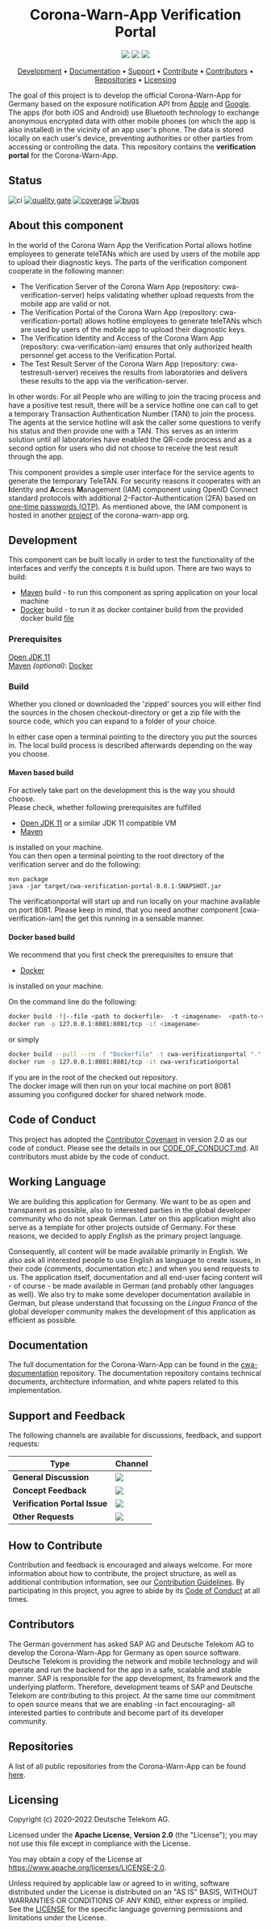 <h1 align="center">
    Corona-Warn-App Verification Portal
</h1>

<p align="center">
    <a href="https://github.com/corona-warn-app/cwa-verification-portal/commits/" title="Last Commit"><img src="https://img.shields.io/github/last-commit/corona-warn-app/cwa-verification-portal?style=flat"></a>
    <a href="https://github.com/corona-warn-app/cwa-verification-portal/issues" title="Open Issues"><img src="https://img.shields.io/github/issues/corona-warn-app/cwa-verification-portal?style=flat"></a>
    <a href="https://github.com/corona-warn-app/cwa-verification-portal/blob/master/LICENSE" title="License"><img src="https://img.shields.io/badge/License-Apache%202.0-green.svg?style=flat"></a>
</p>

<p align="center">
  <a href="#development">Development</a> •
  <a href="#documentation">Documentation</a> •
  <a href="#support-and-feedback">Support</a> •
  <a href="#how-to-contribute">Contribute</a> •
  <a href="#contributors">Contributors</a> •
  <a href="#repositories">Repositories</a> •
  <a href="#licensing">Licensing</a>
</p>

The goal of this project is to develop the official Corona-Warn-App for Germany based on the exposure notification API from [Apple](https://www.apple.com/covid19/contacttracing/) and [Google](https://www.google.com/covid19/exposurenotifications/). The apps (for both iOS and Android) use Bluetooth technology to exchange anonymous encrypted data with other mobile phones (on which the app is also installed) in the vicinity of an app user's phone. The data is stored locally on each user's device, preventing authorities or other parties from accessing or controlling the data. This repository contains the **verification portal** for the Corona-Warn-App.

## Status
![ci](https://github.com/corona-warn-app/cwa-verification-portal/workflows/ci/badge.svg)
[![quality gate](https://sonarcloud.io/api/project_badges/measure?project=corona-warn-app_cwa-verification-portal&metric=alert_status)](https://sonarcloud.io/dashboard?id=corona-warn-app_cwa-verification-portal)
[![coverage](https://sonarcloud.io/api/project_badges/measure?project=corona-warn-app_cwa-verification-portal&metric=coverage)](https://sonarcloud.io/dashboard?id=corona-warn-app_cwa-verification-portal)
[![bugs](https://sonarcloud.io/api/project_badges/measure?project=corona-warn-app_cwa-verification-portal&metric=bugs)](https://sonarcloud.io/dashboard?id=corona-warn-app_cwa-verification-portal)

## About this component

In the world of the Corona Warn App the Verification Portal allows hotline employees to generate teleTANs which are used by users of the mobile app to upload their diagnostic keys. The parts of the verification component cooperate in the following manner:

- The Verification Server of the Corona Warn App (repository: cwa-verification-server) helps validating whether upload requests from the mobile app are valid or not.
- The Verification Portal of the Corona Warn App (repository: cwa-verification-portal) allows hotline employees to generate teleTANs which are used by users of the mobile app to upload their diagnostic keys.
- The Verification Identity and Access of the Corona Warn App (repository: cwa-verification-iam) ensures that only authorized health personnel get access to the Verification Portal.
- The Test Result Server of the Corona Warn App (repository: cwa-testresult-server) receives the results from laboratories and delivers these results to the app via the verification-server.

In other words: For all People who are willing to join the tracing process and have a positive test result, there will be a service hotline one can call to get a temporary Transaction Authentication Number (TAN) to join the process. The agents at the service hotline will ask the caller some questions to verify his status and then provide one with a TAN. This serves as an interim solution until all laboratories have enabled the QR-code process and as a second option for users who did not choose to receive the test result through the app.

This component provides a simple user interface for the service agents to generate the temporary TeleTAN. For security reasons it cooperates with an **I**dentity and **A**ccess **M**anagement (IAM) component using OpenID Connect standard protocols with additional 2-Factor-Authentication (2FA) based on [one-time passwords (OTP)](https://freeotp.github.io/). As mentioned above, the IAM component is hosted in another [project](https://github.com/corona-warn-app/cwa-verification-iam) of the corona-warn-app org.

## Development

This component can be built locally in order to test the functionality of the interfaces and verify the concepts it is build upon.
There are two ways to build:

 - [Maven](https:///maven.apache.org) build - to run this component as spring application on your local machine
 - [Docker](https://www.docker.com) build - to run it as docker container build from the provided docker build [file](https://github.com/corona-warn-app/cwa-verification-server/blob/master/Dockerfile)
 ### Prerequisites
 [Open JDK 11](https://openjdk.java.net)  
 [Maven](https://maven.apache.org)
 *(optional)*: [Docker](https://www.docker.com)  

### Build
 Whether you cloned or downloaded the 'zipped' sources you will either find the sources in the chosen checkout-directory or get a zip file with the source code, which you can expand to a folder of your choice.

 In either case open a terminal pointing to the directory you put the sources in. The local build process is described afterwards depending on the way you choose.
#### Maven based build
For actively take part on the development this is the way you should choose.   
Please check, whether following prerequisites are fulfilled
- [Open JDK 11](https://openjdk.java.net) or a similar JDK 11 compatible VM  
- [Maven](https://maven.apache.org)

is installed on your machine.  
You can then open a terminal pointing to the root directory of the verification server and do the following:

    mvn package
    java -jar target/cwa-verification-portal-0.0.1-SNAPSHOT.jar  

The verificationportal will start up and run locally on your machine available on port 8081.
Please keep in mind, that you need another component [cwa-verification-iam] the get this running in a sensable manner.

#### Docker based build  
We recommend that you first check the prerequisites to ensure that  
- [Docker](https://www.docker.com)  

is installed on your machine.

On the command line do the following:
```bash
docker build -f|--file <path to dockerfile>  -t <imagename>  <path-to-verificationportalserver-root>
docker run -p 127.0.0.1:8081:8081/tcp -it <imagename>
```
or simply  
```bash
docker build --pull --rm -f "Dockerfile" -t cwa-verificationportal "."
docker run -p 127.0.0.1:8081:8081/tcp -it cwa-verificationportal
```
if you are in the root of the checked out repository.  
The docker image will then run on your local machine on port 8081 assuming you configured docker for shared network mode.
## Code of Conduct

This project has adopted the [Contributor Covenant](https://www.contributor-covenant.org/) in version 2.0 as our code of conduct. Please see the details in our [CODE_OF_CONDUCT.md](CODE_OF_CONDUCT.md). All contributors must abide by the code of conduct.

## Working Language

We are building this application for Germany. We want to be as open and transparent as possible, also to interested parties in the global developer community who do not speak German. Later on this application might also serve as a template for other projects outside of Germany. For these reasons, we decided to apply _English_ as the primary project language.  

Consequently, all content will be made available primarily in English. We also ask all interested people to use English as language to create issues, in their code (comments, documentation etc.) and when you send requests to us. The application itself, documentation and all end-user facing content will - of course - be made available in German (and probably other languages as well). We also try to make some developer documentation available in German, but please understand that focussing on the _Lingua Franca_ of the global developer community makes the development of this application as efficient as possible.

## Documentation

The full documentation for the Corona-Warn-App can be found in the [cwa-documentation](https://github.com/corona-warn-app/cwa-documentation) repository. The documentation repository contains technical documents, architecture information, and white papers related to this implementation.

## Support and Feedback
The following channels are available for discussions, feedback, and support requests:

| Type                     | Channel                                                |
| ------------------------ | ------------------------------------------------------ |
| **General Discussion**   | <a href="https://github.com/corona-warn-app/cwa-documentation/issues/new/choose" title="General Discussion"><img src="https://img.shields.io/github/issues/corona-warn-app/cwa-documentation/question.svg?style=flat-square"></a> </a>   |
| **Concept Feedback**    | <a href="https://github.com/corona-warn-app/cwa-documentation/issues/new/choose" title="Open Concept Feedback"><img src="https://img.shields.io/github/issues/corona-warn-app/cwa-documentation/architecture.svg?style=flat-square"></a>  |
| **Verification Portal Issue**    | <a href="https://github.com/corona-warn-app/cwa-verification-portal/issues" title="Open Issues"><img src="https://img.shields.io/github/issues/corona-warn-app/cwa-verification-portal?style=flat"></a>  |
| **Other Requests**    | <a href="mailto:cwa-opensource@telekom.de" title="Email CWA Team"><img src="https://img.shields.io/badge/email-CWA%20team-green?logo=mail.ru&style=flat-square&logoColor=white"></a>   |

## How to Contribute

Contribution and feedback is encouraged and always welcome. For more information about how to contribute, the project structure, as well as additional contribution information, see our [Contribution Guidelines](./CONTRIBUTING.md). By participating in this project, you agree to abide by its [Code of Conduct](./CODE_OF_CONDUCT.md) at all times.

## Contributors

The German government has asked SAP AG and Deutsche Telekom AG to develop the Corona-Warn-App for Germany as open source software. Deutsche Telekom is providing the network and mobile technology and will operate and run the backend for the app in a safe, scalable and stable manner. SAP is responsible for the app development, its framework and the underlying platform. Therefore, development teams of SAP and Deutsche Telekom are contributing to this project. At the same time our commitment to open source means that we are enabling -in fact encouraging- all interested parties to contribute and become part of its developer community.

## Repositories

A list of all public repositories from the Corona-Warn-App can be found [here](https://github.com/corona-warn-app/cwa-documentation/blob/master/README.md#repositories).

## Licensing

Copyright (c) 2020-2022 Deutsche Telekom AG.

Licensed under the **Apache License, Version 2.0** (the "License"); you may not use this file except in compliance with the License.

You may obtain a copy of the License at https://www.apache.org/licenses/LICENSE-2.0.

Unless required by applicable law or agreed to in writing, software distributed under the License is distributed on an "AS IS" BASIS, WITHOUT WARRANTIES OR CONDITIONS OF ANY KIND, either express or implied. See the [LICENSE](./LICENSE) for the specific language governing permissions and limitations under the License.
